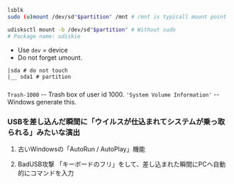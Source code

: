 
```bash
lsblk
sudo (u)mount /dev/sd"$partition" /mnt # /mnt is typicall mount point

udisksctl mount -b /dev/sd"$partition" # Without sudo
# Package name: udiskie
```

* Use `dev` = device
* Do not forget umount.

```txt
|sda # do not touch
|__ sda1 # partition
```
###
`Trash-1000` -- Trash box of user id 1000. 
`'System Volume Information'` -- Windows generate this.

### USBを差し込んだ瞬間に「ウイルスが仕込まれてシステムが乗っ取られる」みたいな演出

1. 古いWindowsの「AutoRun / AutoPlay」機能

2. BadUSB攻撃
「キーボードのフリ」をして、差し込まれた瞬間にPCへ自動的にコマンドを入力
